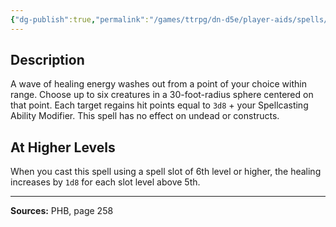 ```yaml
---
{"dg-publish":true,"permalink":"/games/ttrpg/dn-d5e/player-aids/spells/level-5/mass-cure-wounds/","tags":["TTRPG/DND/5e","verbal","somatic","Spell"],"noteIcon":""}
---
```



## Description
A wave of healing energy washes out from a point of your choice within range.
Choose up to six creatures in a 30-foot-radius sphere centered on that point.
Each target regains hit points equal to `3d8` + your Spellcasting Ability Modifier.
This spell has no effect on undead or constructs.

## At Higher Levels
When you cast this spell using a spell slot of 6th level or higher, the healing increases by `1d8` for each slot level above 5th.

---

**Sources:** PHB, page 258
